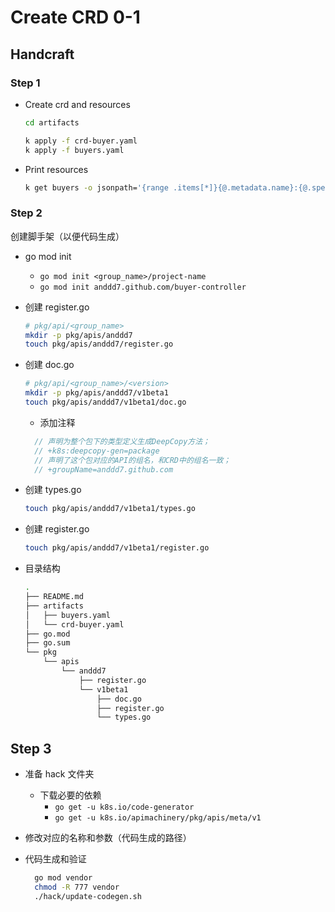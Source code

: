 # Create CRD 0-1

## Handcraft

### Step 1

- Create crd and resources

    ```sh
    cd artifacts

    k apply -f crd-buyer.yaml
    k apply -f buyers.yaml
    ```

- Print resources

    ```sh
    k get buyers -o jsonpath='{range .items[*]}{@.metadata.name}:{@.spec.name}{"\n"}{end}'
    ```

### Step 2

创建脚手架（以便代码生成）

- go mod init
  - `go mod init <group_name>/project-name`
  - `go mod init anddd7.github.com/buyer-controller`
- 创建 register.go

    ```sh
    # pkg/api/<group_name>
    mkdir -p pkg/apis/anddd7
    touch pkg/apis/anddd7/register.go
    ```

- 创建 doc.go

    ```sh
    # pkg/api/<group_name>/<version>
    mkdir -p pkg/apis/anddd7/v1beta1
    touch pkg/apis/anddd7/v1beta1/doc.go
    ```

  - 添加注释
  
  ```go
    // 声明为整个包下的类型定义生成DeepCopy方法；
    // +k8s:deepcopy-gen=package 
    // 声明了这个包对应的API的组名，和CRD中的组名一致；
    // +groupName=anddd7.github.com
  ```

- 创建 types.go

    ```sh
    touch pkg/apis/anddd7/v1beta1/types.go
    ```

- 创建 register.go

    ```sh
    touch pkg/apis/anddd7/v1beta1/register.go
    ```

- 目录结构
  
  ```sh
  .
  ├── README.md
  ├── artifacts
  │   ├── buyers.yaml
  │   └── crd-buyer.yaml
  ├── go.mod
  ├── go.sum
  └── pkg
      └── apis
          └── anddd7
              ├── register.go
              └── v1beta1
                  ├── doc.go
                  ├── register.go
                  └── types.go
  ```

## Step 3

- 准备 hack 文件夹
  - 下载必要的依赖
    - `go get -u k8s.io/code-generator`
    - `go get -u k8s.io/apimachinery/pkg/apis/meta/v1`
- 修改对应的名称和参数（代码生成的路径）
- 代码生成和验证

  ```sh
    go mod vendor
    chmod -R 777 vendor
    ./hack/update-codegen.sh
  ```
